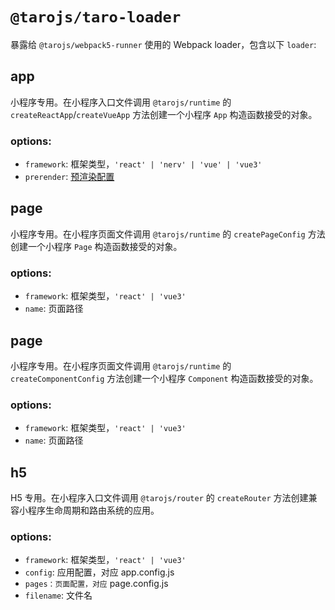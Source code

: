 # `@tarojs/taro-loader`

暴露给 `@tarojs/webpack5-runner` 使用的 Webpack loader，包含以下 `loader`:

## app

小程序专用。在小程序入口文件调用 `@tarojs/runtime` 的 `createReactApp`/`createVueApp` 方法创建一个小程序 `App` 构造函数接受的对象。

### options: 
* `framework`: 框架类型，`'react' | 'nerv' | 'vue' | 'vue3'`
* `prerender`: [预渲染配置](https://taro-docs.jd.com/taro/next/docs/prerender.html)

## page

小程序专用。在小程序页面文件调用 `@tarojs/runtime` 的 `createPageConfig` 方法创建一个小程序 `Page` 构造函数接受的对象。
### options: 
* `framework`: 框架类型，`'react' | 'vue3'`
* `name`: 页面路径

## page

小程序专用。在小程序页面文件调用 `@tarojs/runtime` 的 `createComponentConfig` 方法创建一个小程序 `Component` 构造函数接受的对象。

### options: 
* `framework`: 框架类型，`'react' | 'vue3'`
* `name`: 页面路径

## h5

H5 专用。在小程序入口文件调用 `@tarojs/router` 的 `createRouter` 方法创建兼容小程序生命周期和路由系统的应用。

### options: 
* `framework`: 框架类型，`'react' | 'vue3'`
* `config`: 应用配置，对应 app.config.js
* `pages：页面配置，对应` page.config.js
* `filename`: 文件名
